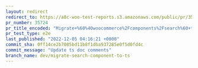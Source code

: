 ```yaml
---
layout: redirect
redirect_to: https://a8c-woo-test-reports.s3.amazonaws.com/public/pr/35724/e2e/index.html
pr_number: 35724
pr_title_encoded: "Migrate+%60%40woocommerce%2Fcomponents%2Fsearch%60+to+TS"
pr_test_type: e2e
last_published: "2022-12-05 04:16:21 +0000"
commit_sha: 0ff14ce2b7005bd11b8f1dba937285e0f5d0fd4c
commit_message: "Update ts doc comments"
branch_name: dev/migrate-search-component-to-ts
---
```

